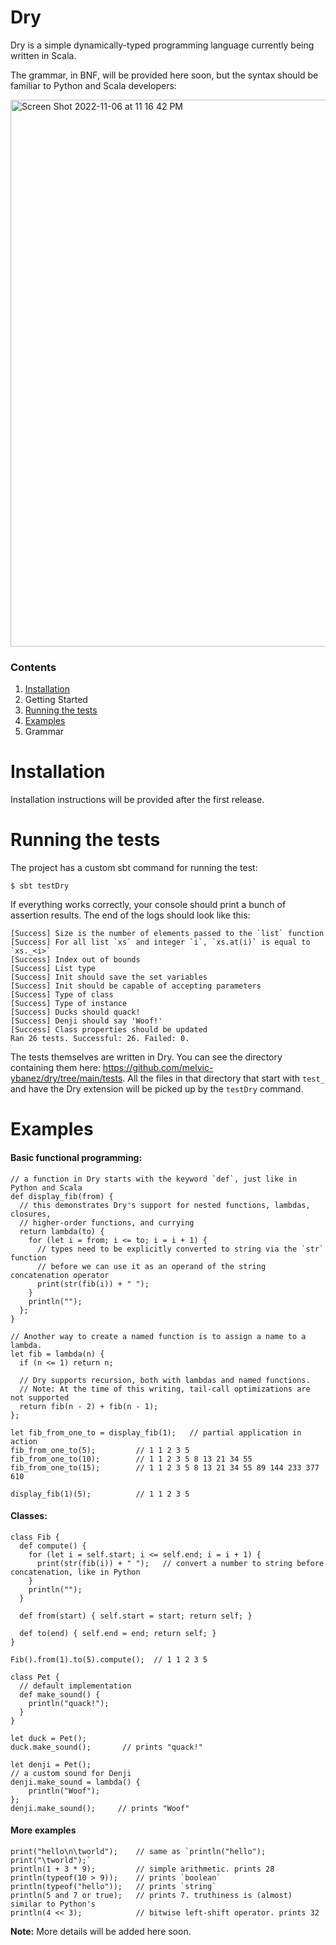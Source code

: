 # Dry

Dry is a simple dynamically-typed programming language currently being written in Scala.

The grammar, in BNF, will be provided here soon, but the syntax should be familiar
to Python and Scala developers:

<img width="875" alt="Screen Shot 2022-11-06 at 11 16 42 PM" src="https://user-images.githubusercontent.com/4519785/200179103-f6b7b544-75ae-47ea-b429-3d25f3427ae6.png">

### Contents
1. [Installation](#installation)
1. Getting Started
1. [Running the tests](#running-the-tests)
1. [Examples](#examples)
1. Grammar

# Installation
Installation instructions will be provided after the first release.

# Running the tests
The project has a custom sbt command for running the test:
```
$ sbt testDry
```
If everything works correctly, your console should print a bunch of assertion results. The end of the logs should look like this:
```
[Success] Size is the number of elements passed to the `list` function
[Success] For all list `xs` and integer `i`, `xs.at(i)` is equal to `xs._<i>`
[Success] Index out of bounds
[Success] List type
[Success] Init should save the set variables
[Success] Init should be capable of accepting parameters
[Success] Type of class
[Success] Type of instance
[Success] Ducks should quack!
[Success] Denji should say 'Woof!'
[Success] Class properties should be updated
Ran 26 tests. Successful: 26. Failed: 0.
```
The tests themselves are written in Dry. You can see the directory containing them here: https://github.com/melvic-ybanez/dry/tree/main/tests. All the files in that directory that start with `test_` and have the Dry extension will be picked up by the `testDry` command.

# Examples

#### Basic functional programming:
```
// a function in Dry starts with the keyword `def`, just like in Python and Scala
def display_fib(from) {
  // this demonstrates Dry's support for nested functions, lambdas, closures,
  // higher-order functions, and currying
  return lambda(to) {
    for (let i = from; i <= to; i = i + 1) {
      // types need to be explicitly converted to string via the `str` function
      // before we can use it as an operand of the string concatenation operator
      print(str(fib(i)) + " ");
    }
    println("");
  };
}

// Another way to create a named function is to assign a name to a lambda.
let fib = lambda(n) {
  if (n <= 1) return n;

  // Dry supports recursion, both with lambdas and named functions.
  // Note: At the time of this writing, tail-call optimizations are not supported
  return fib(n - 2) + fib(n - 1);
};

let fib_from_one_to = display_fib(1);   // partial application in action
fib_from_one_to(5);         // 1 1 2 3 5
fib_from_one_to(10);        // 1 1 2 3 5 8 13 21 34 55
fib_from_one_to(15);        // 1 1 2 3 5 8 13 21 34 55 89 144 233 377 610

display_fib(1)(5);          // 1 1 2 3 5
```

#### Classes:
```
class Fib {
  def compute() {
    for (let i = self.start; i <= self.end; i = i + 1) {
      print(str(fib(i)) + " ");   // convert a number to string before concatenation, like in Python
    }
    println("");
  }

  def from(start) { self.start = start; return self; }

  def to(end) { self.end = end; return self; }
}

Fib().from(1).to(5).compute();  // 1 1 2 3 5

class Pet {
  // default implementation
  def make_sound() {
    println("quack!");
  }
}

let duck = Pet();
duck.make_sound();       // prints "quack!"

let denji = Pet();
// a custom sound for Denji
denji.make_sound = lambda() {
    println("Woof");
};
denji.make_sound();     // prints "Woof"
```

#### More examples
```
print("hello\n\tworld");    // same as `println("hello"); print("\tworld");`
println(1 + 3 * 9);         // simple arithmetic. prints 28
println(typeof(10 > 9));    // prints `boolean`
println(typeof("hello"));   // prints `string`
println(5 and 7 or true);   // prints 7. truthiness is (almost) similar to Python's
println(4 << 3);            // bitwise left-shift operator. prints 32
```

**Note:** More details will be added here soon.
